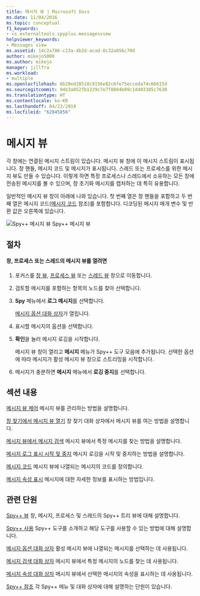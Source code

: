 ```yaml
---
title: 메시지 뷰 | Microsoft Docs
ms.date: 11/04/2016
ms.topic: conceptual
f1_keywords:
- vs.externaltools.spyplus.messagesview
helpviewer_keywords:
- Messages view
ms.assetid: 14c2a786-c23a-4b2d-acad-8c32a856c70d
author: mikejo5000
ms.author: mikejo
manager: jillfra
ms.workload:
- multiple
ms.openlocfilehash: 6b20ed28518c9156e82c6fe75ecceda74c66615d
ms.sourcegitcommit: 94b3a052fb1229c7e7f8804b09c1d403385c7630
ms.translationtype: HT
ms.contentlocale: ko-KR
ms.lasthandoff: 04/23/2019
ms.locfileid: "62845856"
---
```

# <a name="messages-view"></a>메시지 뷰
각 창에는 연결된 메시지 스트림이 있습니다. 메시지 뷰 창에 이 메시지 스트림이 표시됩니다. 창 핸들, 메시지 코드 및 메시지가 표시됩니다. 스레드 또는 프로세스를 위한 메시지 뷰도 만들 수 있습니다. 이렇게 하면 특정 프로세스나 스레드에서 소유하는 모든 창에 전송된 메시지를 볼 수 있으며, 창 초기화 메시지를 캡처하는 데 특히 유용합니다.

 일반적인 메시지 뷰 창이 아래에 나와 있습니다. 첫 번째 열은 창 핸들을 포함하고 두 번째 열은 메시지 코드([메시지 코드](../debugger/message-codes.md) 참조)를 포함합니다. 디코딩된 메시지 매개 변수 및 반환 값은 오른쪽에 있습니다.

 ![Spy&#43;&#43; 메시지 뷰](../debugger/media/spy--_messagesview.png "Spy++_MessagesView") Spy++ 메시지 뷰

## <a name="procedures"></a>절차

#### <a name="to-open-a-messages-view-for-a-window-process-or-thread"></a>창, 프로세스 또는 스레드의 메시지 뷰를 열려면

1. 포커스를 [창 뷰](../debugger/windows-view.md), [프로세스 뷰](../debugger/processes-view.md) 또는 [스레드 뷰](../debugger/threads-view.md) 창으로 이동합니다.

2. 검토할 메시지를 포함하는 항목의 노드를 찾아 선택합니다.

3. **Spy** 메뉴에서 **로그 메시지**를 선택합니다.

     [메시지 옵션 대화 상자](../debugger/message-options-dialog-box.md)가 열립니다.

4. 표시할 메시지의 옵션을 선택합니다.

5. **확인**을 눌러 메시지 로깅을 시작합니다.

     메시지 뷰 창이 열리고 **메시지** 메뉴가 Spy++ 도구 모음에 추가됩니다. 선택한 옵션에 따라 메시지가 활성 메시지 뷰 창으로 스트리밍을 시작합니다.

6. 메시지가 충분하면 **메시지** 메뉴에서 **로깅 중지**를 선택합니다.

## <a name="in-this-section"></a>섹션 내용
 [메시지 뷰 제어](../debugger/how-to-control-messages-view.md) 메시지 뷰를 관리하는 방법을 설명합니다.

 [창 찾기에서 메시지 뷰 열기](../debugger/how-to-open-messages-view-from-find-window.md) 창 찾기 대화 상자에서 메시지 뷰를 여는 방법을 설명합니다.

 [메시지 뷰에서 메시지 검색](../debugger/how-to-search-for-a-message-in-messages-view.md) 메시지 뷰에서 특정 메시지를 찾는 방법을 설명합니다.

 [메시지 로그 표시 시작 및 중지](../debugger/how-to-start-and-stop-the-message-log-display.md) 메시지 로깅을 시작 및 중지하는 방법을 설명합니다.

 [메시지 코드](../debugger/message-codes.md) 메시지 뷰에 나열되는 메시지의 코드를 정의합니다.

 [메시지 속성 표시](../debugger/how-to-display-message-properties.md) 메시지에 대한 자세한 정보를 표시하는 방법입니다.

## <a name="related-sections"></a>관련 단원
 [Spy++ 뷰](../debugger/spy-increment-views.md) 창, 메시지, 프로세스 및 스레드의 Spy++ 트리 뷰에 대해 설명합니다.

 [Spy++ 사용](../debugger/using-spy-increment.md) Spy++ 도구를 소개하고 해당 도구를 사용할 수 있는 방법에 대해 설명합니다.

 [메시지 옵션 대화 상자](../debugger/message-options-dialog-box.md) 활성 메시지 뷰에 나열되는 메시지를 선택하는 데 사용됩니다.

 [메시지 검색 대화 상자](../debugger/message-search-dialog-box.md) 메시지 뷰에서 특정 메시지의 노드를 찾는 데 사용됩니다.

 [메시지 속성 대화 상자](../debugger/message-properties-dialog-box.md) 메시지 뷰에서 선택한 메시지의 속성을 표시하는 데 사용됩니다.

 [Spy++ 참조](../debugger/spy-increment-reference.md) 각 Spy++ 메뉴 및 대화 상자에 대해 설명하는 단원이 있습니다.